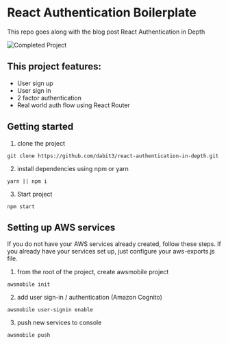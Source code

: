 # React Authentication Boilerplate

This repo goes along with the blog post React Authentication in Depth

![Completed Project](https://raw.githubusercontent.com/dabit3/react-authentication-in-depth/master/src/assets/authdemo.jpg?token=ABxXAvGKj-gW6DKk875T-HQxdMibg5eOks5aqvS4wA%3D%3D)


## This project features:    
- User sign up
- User sign in
- 2 factor authentication
- Real world auth flow using React Router    

## Getting started    

1. clone the project    

```
git clone https://github.com/dabit3/react-authentication-in-depth.git
```

2. install dependencies using npm or yarn    

```
yarn || npm i
```

3. Start project    

```
npm start
```

## Setting up AWS services    
If you do not have your AWS services already created, follow these steps. If you already have your services set up, just configure your aws-exports.js file.    

1. from the root of the project, create awsmobile project    

```
awsmobile init
```

2. add user sign-in / authentication (Amazon Cognito)    

```
awsmobile user-signin enable
```

3. push new services to console    

```
awsmobile push
```